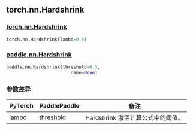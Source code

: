 ## torch.nn.Hardshrink
### [torch.nn.Hardshrink](https://pytorch.org/docs/stable/generated/torch.nn.Hardshrink.html?highlight=hardshrink#torch.nn.Hardshrink)

```python
torch.nn.Hardshrink(lambd=0.5)
```

### [paddle.nn.Hardshrink](https://www.paddlepaddle.org.cn/documentation/docs/zh/api/paddle/nn/Hardshrink_cn.html#hardshrink)

```python
paddle.nn.Hardshrink(threshold=0.5,
                        name=None)
```
### 参数差异
| PyTorch       | PaddlePaddle | 备注                                                   |
| ------------- | ------------ | ------------------------------------------------------ |
| lambd         | threshold    | Hardshrink 激活计算公式中的阈值。                         |
